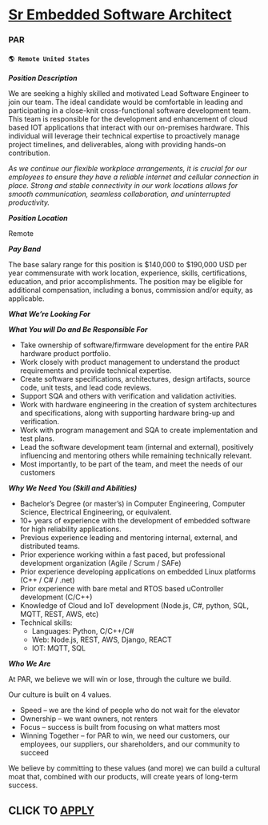 # [Sr Embedded Software Architect](https://www.remotewlb.com/apply/sr-embedded-software-architect)  
### PAR  
#### `🌎 Remote United States`  

**_Position Description_**

We are seeking a highly skilled and motivated Lead Software Engineer to join our team. The ideal candidate would be comfortable in leading and participating in a close-knit cross-functional software development team. This team is responsible for the development and enhancement of cloud based IOT applications that interact with our on-premises hardware. This individual will leverage their technical expertise to proactively manage project timelines, and deliverables, along with providing hands-on contribution.

_As we continue our flexible workplace arrangements, it is crucial for our employees to ensure they have a reliable internet and cellular connection in place. Strong and stable connectivity in our work locations allows for smooth communication, seamless collaboration, and uninterrupted productivity._

**_Position Location_**

Remote

**_Pay Band_**

The base salary range for this position is $140,000 to $190,000 USD per year commensurate with work location, experience, skills, certifications, education, and prior accomplishments. The position may be eligible for additional compensation, including a bonus, commission and/or equity, as applicable.

**_What We’re Looking For_**

**_What You will Do and Be Responsible For_**

  * Take ownership of software/firmware development for the entire PAR hardware product portfolio.
  * Work closely with product management to understand the product requirements and provide technical expertise.
  * Create software specifications, architectures, design artifacts, source code, unit tests, and lead code reviews.
  * Support SQA and others with verification and validation activities.
  * Work with hardware engineering in the creation of system architectures and specifications, along with supporting hardware bring-up and verification.
  * Work with program management and SQA to create implementation and test plans.
  * Lead the software development team (internal and external), positively influencing and mentoring others while remaining technically relevant.
  * Most importantly, to be part of the team, and meet the needs of our customers

**_Why We Need You (Skill and Abilities)_**

  * Bachelor’s Degree (or master’s) in Computer Engineering, Computer Science, Electrical Engineering, or equivalent.
  * 10+ years of experience with the development of embedded software for high reliability applications.
  * Previous experience leading and mentoring internal, external, and distributed teams.
  * Prior experience working within a fast paced, but professional development organization (Agile / Scrum / SAFe)
  * Prior experience developing applications on embedded Linux platforms (C++ / C# / .net)
  * Prior experience with bare metal and RTOS based uController development (C/C++)
  * Knowledge of Cloud and IoT development (Node.js, C#, python, SQL, MQTT, REST, AWS, etc)
  * Technical skills: 
    * Languages: Python, C/C++/C#
    * Web: Node.js, REST, AWS, Django, REACT
    * IOT: MQTT, SQL

**_Who We Are_**

At PAR, we believe we will win or lose, through the culture we build.

Our culture is built on 4 values.

  * Speed – we are the kind of people who do not wait for the elevator
  * Ownership – we want owners, not renters
  * Focus – success is built from focusing on what matters most
  * Winning Together – for PAR to win, we need our customers, our employees, our suppliers, our shareholders, and our community to succeed

We believe by committing to these values (and more) we can build a cultural moat that, combined with our products, will create years of long-term success.

  
## CLICK TO [APPLY](https://www.remotewlb.com/apply/sr-embedded-software-architect)

